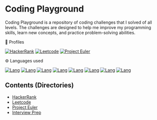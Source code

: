 # Coding Playground

Coding Playground is a repository of coding challenges that I solved of all levels. The challenges are designed to help me improve my programming skills, learn new concepts, and practice problem-solving abilities.

🌱 Profiles

[![HackerRank](https://img.shields.io/badge/HackerRank-7420EB?style=flat-square&logo=hackerrank&logoColor=E4E715)](https://www.hackerrank.com/noeyislearning)
[![Leetcode](https://img.shields.io/badge/Leetcode-7420EB?style=flat-square&logo=leetcode&logoColor=E4E715)](https://leetcode.com/noeyislearning)
[![Project Euler](https://img.shields.io/badge/Project_Euler-7420EB?style=flat-square&logo=safari&logoColor=E4E715)](https://projecteuler.net/profile/noeyislearning.png)

⚙️ Languages used

[![Lang](https://img.shields.io/badge/Python-7420EB?style=flat-square&logo=Python&logoColor=E4E715)](/)
[![Lang](https://img.shields.io/badge/JavaScript-7420EB?style=flat-square&logo=JavaScript&logoColor=E4E715)](/)
[![Lang](https://img.shields.io/badge/TypeScript-7420EB?style=flat-square&logo=TypeScript&logoColor=E4E715)](/)
[![Lang](https://img.shields.io/badge/MySQL-7420EB?style=flat-square&logo=mysql&logoColor=E4E715)](/)
[![Lang](https://img.shields.io/badge/PostgreSQL-7420EB?style=flat-square&logo=postgresql&logoColor=E4E715)](/)
[![Lang](https://img.shields.io/badge/CPP-7420EB?style=flat-square&logo=c%2B%2B&logoColor=E4E715)](/)
[![Lang](https://img.shields.io/badge/Java-7420EB?style=flat-square&logo=openjdk&logoColor=E4E715)](/)
[![Lang](https://img.shields.io/badge/CS-7420EB?style=flat-square&logo=csharp&logoColor=E4E715)](/)

## Contents (Directories)

- [HackerRank](https://github.com/noeyislearning/coding-playground/tree/main/hackerrank)
- [Leetcode](https://github.com/noeyislearning/coding-playground/tree/main/leetcode)
- [Project Euler](https://github.com/noeyislearning/coding-playground/tree/main/project-euler)
- [Interview Prep](https://github.com/noeyislearning/coding-playground/tree/main/interview-prep)
